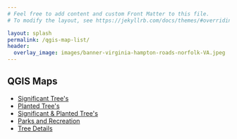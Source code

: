 ```yaml
---
# Feel free to add content and custom Front Matter to this file.
# To modify the layout, see https://jekyllrb.com/docs/themes/#overriding-theme-defaults

layout: splash
permalink: /qgis-map-list/
header:
  overlay_image: images/banner-virginia-hampton-roads-norfolk-VA.jpeg
---
```


## QGIS Maps
  <ul class="visible-links"><li class="masthead__menu-item" >
        <a href="/qgis-map-1">Significant Tree's</a>
      </li><li class="masthead__menu-item">
        <a href="/qgis-map-2">Planted Tree's</a>
      </li><li class="masthead__menu-item">
        <a href="/qgis-map-3">Significant & Planted Tree's</a>
      </li><li class="masthead__menu-item">
        <a href="/qgis-map-4">Parks and Recreation</a>
      </li><li class="masthead__menu-item">
        <a href="/qgis-map-5">Tree Details</a>
      </li></ul>

